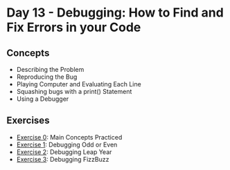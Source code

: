 # Day 13 - Debugging: How to Find and Fix Errors in your Code

## Concepts

-   Describing the Problem
-   Reproducing the Bug
-   Playing Computer and Evaluating Each Line
-   Squashing bugs with a print() Statement
-   Using a Debugger

## Exercises

-   [Exercise 0](https://replit.com/@rvitality/day-13-main-concepts#main.py): Main Concepts Practiced
-   [Exercise 1](https://replit.com/@rvitality/day-13-1-exercise#main.py): Debugging Odd or Even
-   [Exercise 2](https://replit.com/@rvitality/day-13-2-exercise#main.py): Debugging Leap Year
-   [Exercise 3](https://replit.com/@rvitality/day-13-3-exercise#main.py): Debugging FizzBuzz
